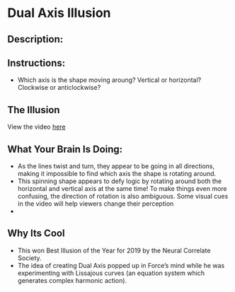 # Dual Axis Illusion

## Description:

## Instructions: 

* Which axis is the shape moving aroung? Vertical or horizontal? Clockwise or anticlockwise? 





## The Illusion



View the video [here](./DualAxisIllusion.mp4)





## What Your Brain Is Doing: 

* As the lines twist and turn, they appear to be going in all directions, making it impossible to find which axis the shape is rotating around.
* This spinning shape appears to defy logic by rotating around both the horizontal and vertical axis at the same time! To make things even more confusing, the direction of rotation is also ambiguous. Some visual cues in the video will help viewers change their perception
* 

## Why Its Cool

* This won Best Illusion of the Year for 2019 by the Neural Correlate Society. 
* The idea of creating Dual Axis popped up in Force’s mind while he was experimenting with Lissajous curves (an equation system which generates complex harmonic action).
